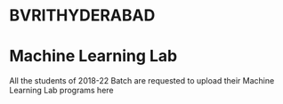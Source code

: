 # BVRITHYDERABAD
# Machine Learning Lab
All the students of 2018-22 Batch are requested to upload their Machine Learning Lab programs here

